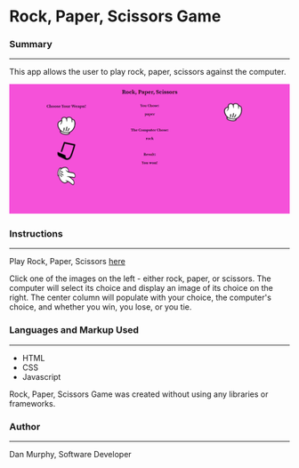 # Rock, Paper, Scissors Game

### Summary

---

This app allows the user to play rock, paper, scissors against the computer. 

![RPS App Screenshot](https://github.com/danielmurphy1/RockPaperScissors/blob/master/RPSScreenshot.PNG)

### Instructions

---
Play Rock, Paper, Scissors [here](https://danielmurphy1.github.io/RockPaperScissors/)

Click one of the images on the left - either rock, paper, or scissors. The computer will select its choice and display an image of its choice on the right. The center column will populate with your choice, the computer's choice, and whether you win, you lose, or you tie.

### Languages and Markup Used

---

- HTML
- CSS
- Javascript

Rock, Paper, Scissors Game was created without using any libraries or frameworks.

### Author

---

Dan Murphy, Software Developer
